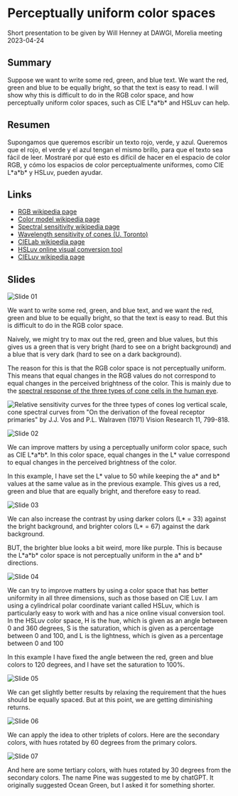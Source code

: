 # Perceptually uniform color spaces

Short presentation to be given by Will Henney at DAWGI, Morelia meeting 2023-04-24

## Summary

Suppose we want to write some red, green, and blue text. We want the red, green and blue to be equally bright, so that the text is easy to read. I will show why this is difficult to do in the RGB color space, and how perceptually uniform color spaces, such as CIE L\*a\*b\* and HSLuv can help. 

## Resumen

Supongamos que queremos escribir un texto rojo, verde, y azul. Queremos que el rojo, el verde y el azul tengan el mismo brillo, para que el texto sea fácil de leer. Mostraré por qué esto es difícil de hacer en el espacio de color RGB, y cómo los espacios de color perceptualmente uniformes, como CIE L\*a\*b\* y HSLuv, pueden ayudar.

## Links

* [RGB wikipedia page](https://en.wikipedia.org/wiki/RGB_color_space)
* [Color model wikipedia page](https://en.wikipedia.org/wiki/Color_model)
* [Spectral sensitivity wikipedia page](https://en.wikipedia.org/wiki/Spectral_sensitivity)
* [Wavelength sensitivity of cones (U. Toronto)](https://www.physics.utoronto.ca/~jharlow/cones.html)
* [CIELab wikipedia page](https://en.wikipedia.org/wiki/CIELAB_color_space)
* [HSLuv online visual conversion tool](https://www.hsluv.org/)
* [CIELuv wikipedia page](https://en.wikipedia.org/wiki/CIELUV)

## Slides

![Slide 01](./cspace-01-RGB.jpg)

We want to write some red, green, and blue text, and we want the red, green and blue to be equally bright, so that the text is easy to read. But this is difficult to do in the RGB color space.

Naively, we might try to max out the red, green and blue values, but this gives us a green that is very bright (hard to see on a bright background) and a blue that is very dark (hard to see on a dark background).

The reason for this is that the RGB color space is not perceptually uniform. This means that equal changes in the RGB values do not correspond to equal changes in the perceived brightness of the color. This is mainly due to the [spectral response of the three types of cone cells in the human eye](https://www.physics.utoronto.ca/~jharlow/cones.html). 

![Relative sensitivity curves for the three types of cones log vertical scale, cone spectral curves from "On the derivation of the foveal receptor primaries" by J.J. Vos and P.L. Walraven (1971) Vision Research 11, 799-818.](https://www.physics.utoronto.ca/~jharlow/conesens1.gif)


![Slide 02](./cspace-02-Lab.jpg)

We can improve matters by using a perceptually uniform color space, such as CIE L\*a\*b\*. In this color space, equal changes in the L\* value correspond to equal changes in the perceived brightness of the color.

In this example, I have set the L\* value to 50 while keeping the a\* and b\* values at the same value as in the previous example. This gives us a red, green and blue that are equally bright, and therefore easy to read. 

![Slide 03](./cspace-03-Lab.jpg)

We can also increase the contrast by using darker colors (L\* = 33) against the bright background, and brighter colors (L\* = 67) against the dark background.

BUT, the brighter blue looks a bit weird, more like purple. This is because the L\*a\*b\* color space is not perceptually uniform in the a\* and b\* directions.

![Slide 04](./cspace-04-HSLuv.jpg)

We can try to improve matters by using a color space that has better uniformity in all three dimensions, such as those based on CIE Luv. I am using a cylindrical polar coordinate variant called HSLuv, which is particularly easy to work with and has a nice online visual conversion tool. In the HSLuv color space, H is the hue, which is given as an angle between 0 and 360 degrees, S is the saturation, which is given as a percentage between 0 and 100, and L is the lightness, which is given as a percentage between 0 and 100

In this example I have fixed the angle between the red, green and blue colors to 120 degrees, and I have set the saturation to 100%. 

![Slide 05](./cspace-05-HSLuv.jpg)

We can get slightly better results by relaxing the requirement that the hues should be equally spaced. 
But at this point, we are getting diminishing returns. 

![Slide 06](./cspace-06-HSLuv.jpg)

We can apply the idea to other triplets of colors. Here are the secondary colors, with hues rotated by 60 degrees from the primary colors. 

![Slide 07](./cspace-07-HSLuv.jpg)

And here are some tertiary colors, with hues rotated by 30 degrees from the secondary colors.  The name Pine was suggested to me by chatGPT. It originally suggested Ocean Green, but I asked it for something shorter. 





